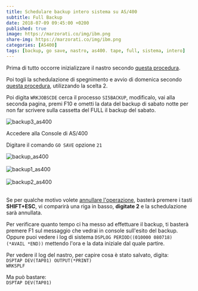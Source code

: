 ```yaml
---
title: Schedulare backup intero sistema su AS/400
subtitle: Full Backup
date: 2018-07-09 09:45:00 +0200
published: true
image: https://marzorati.co/img/ibm.png
share-img: https://marzorati.co/img/ibm.png
categories: [AS400]
tags: [backup, go save, nastro, as400. tape, full, sistema, intero]
---
```

Prima di tutto occorre inizializzare il nastro secondo <a href="https://marzorati.co/inizializzare-tape-nastro-as400/" target="_blank">questa procedura</a>.   

Poi togli la schedulazione di spegnimento e avvio di domenica secondo <a href="https://marzorati.co/schedulazione-spegnimento-accensione-as400/" target="_blank">questa procedura</a>, utilizzando la scelta 2.   

Poi digita <code>WRKJOBSCDE</code> cerca il processo <code>SI5BACKUP</code>, modificalo, vai alla seconda pagina, premi F10 e ometti la data del backup di sabato notte per non far scrivere sulla cassetta del FULL il backup del sabato.   

![backup3_as400](https://marzorati.co/img/post/backup_as400_4.png)   

Accedere alla Console di AS/400   

Digitare il comando <code>GO SAVE</code> opzione <code>21</code>   

![backup_as400](https://marzorati.co/img/post/backup_as400_1.png)   
<br>
![backup1_as400](https://marzorati.co/img/post/backup_as400_2.png)   
<br>
![backup2_as400](https://marzorati.co/img/post/backup_as400_3.png)   
<br>

Se per qualche motivo volete <u>annullare l'operazione</u>, basterà premere i tasti **SHIFT+ESC**, vi comparirà una riga in basso, **digitate 2** e la schedulazione sarà annullata.

Per verificare quanto tempo ci ha messo ad effettuare il backup, ti basterà premere F1 sul messaggio che vedrai in console sull'esito del backup.   
Oppure puoi vedere i log di sistema <code>DSPLOG PERIOD((010000 080718) (*AVAIL *END))</code> mettendo l'ora e la data iniziale dal quale partire.   

Per vedere il log del nastro, per capire cosa è stato salvato, digita:   
<code>DSPTAP DEV(TAP01) OUTPUT(*PRINT)</code>   
<code>WRKSPLF</code>   

Ma può bastare:   
<code>DSPTAP DEV(TAP01)</code>
